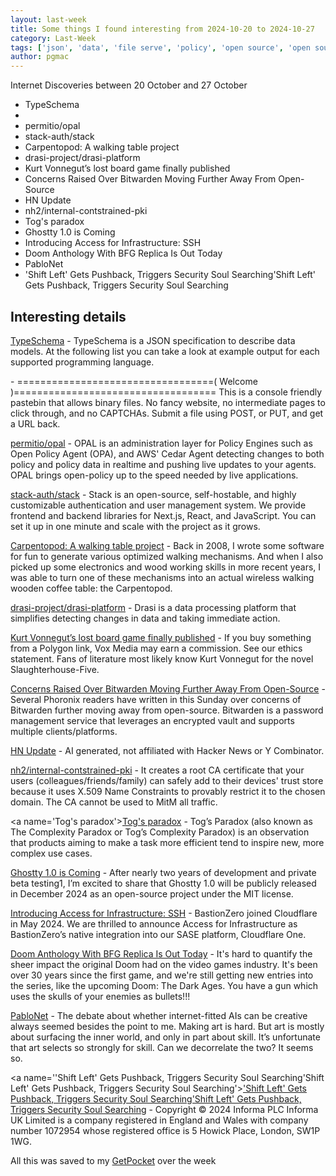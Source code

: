 ```yaml
---
layout: last-week
title: Some things I found interesting from 2024-10-20 to 2024-10-27
category: Last-Week
tags: ['json', 'data', 'file serve', 'policy', 'open source', 'open source', 'authentication', 'wood working', 'event driven', 'data', 'games', 'desktop', 'passwords', 'open source', 'licensing', 'audio', 'ai', 'host your own', 'encryption', 'certificates', 'software', 'design', 'terminal', 'command line', 'zero trust', 'ssh', 'cloudflare', 'games', 'doom', 'art', 'ai', 'tools', 'security', 'devsecops', 'development', 'cyber']
author: pgmac
---
```


Internet Discoveries between 20 October and 27 October
- TypeSchema
- 
- permitio/opal
- stack-auth/stack
- Carpentopod: A walking table project
- drasi-project/drasi-platform
- Kurt Vonnegut’s lost board game finally published
- Concerns Raised Over Bitwarden Moving Further Away From Open-Source
- HN Update
- nh2/internal-contstrained-pki
- Tog's paradox
- Ghostty 1.0 is Coming
- Introducing Access for Infrastructure: SSH
- Doom Anthology With BFG Replica Is Out Today
- PabloNet
- 'Shift Left' Gets Pushback, Triggers Security Soul Searching'Shift Left' Gets Pushback, Triggers Security Soul Searching

## Interesting details

<a name='TypeSchema'>[TypeSchema](https://typeschema.org/)</a> - TypeSchema is a JSON specification to describe data models. At the following list you can take a look at example output for each supported programming language.

<a name=''>[](https://paste.c-net.org/)</a> - ==================================( Welcome )=================================== This is a console friendly pastebin that allows binary files. No fancy website, no intermediate pages to click through, and no CAPTCHAs. Submit a file using POST, or PUT, and get a URL back.

<a name='permitio/opal'>[permitio/opal](https://github.com/permitio/opal)</a> - OPAL is an administration layer for Policy Engines such as Open Policy Agent (OPA), and AWS' Cedar Agent detecting changes to both policy and policy data in realtime and pushing live updates to your agents. OPAL brings open-policy up to the speed needed by live applications.

<a name='stack-auth/stack'>[stack-auth/stack](https://github.com/stack-auth/stack)</a> - Stack is an open-source, self-hostable, and highly customizable authentication and user management system. We provide frontend and backend libraries for Next.js, React, and JavaScript. You can set it up in one minute and scale with the project as it grows.

<a name='Carpentopod: A walking table project'>[Carpentopod: A walking table project](https://www.decarpentier.nl/carpentopod)</a> - Back in 2008, I wrote some software for fun to generate various optimized walking mechanisms. And when I also picked up some electronics and wood working skills in more recent years, I was able to turn one of these mechanisms into an actual wireless walking wooden coffee table: the Carpentopod.

<a name='drasi-project/drasi-platform'>[drasi-project/drasi-platform](https://github.com/drasi-project/drasi-platform)</a> - Drasi is a data processing platform that simplifies detecting changes in data and taking immediate action.

<a name='Kurt Vonnegut’s lost board game finally published'>[Kurt Vonnegut’s lost board game finally published](https://www.polygon.com/board-games/467103/kurt-vonnegut-ghq-lost-board-game-publisher-interview)</a> - If you buy something from a Polygon link, Vox Media may earn a commission. See our ethics statement. Fans of literature most likely know Kurt Vonnegut for the novel Slaughterhouse-Five.

<a name='Concerns Raised Over Bitwarden Moving Further Away From Open-Source'>[Concerns Raised Over Bitwarden Moving Further Away From Open-Source](https://www.phoronix.com/news/Bitwarden-Open-Source-Concerns)</a> - Several Phoronix readers have written in this Sunday over concerns of Bitwarden further moving away from open-source. Bitwarden is a password management service that leverages an encrypted vault and supports multiple clients/platforms.

<a name='HN Update'>[HN Update](https://hnup.date/)</a> - AI generated, not affiliated with Hacker News or Y Combinator.

<a name='nh2/internal-contstrained-pki'>[nh2/internal-contstrained-pki](https://github.com/nh2/internal-contstrained-pki)</a> - It creates a root CA certificate that your users (colleagues/friends/family) can safely add to their devices' trust store because it uses X.509 Name Constraints to provably restrict it to the chosen domain. The CA cannot be used to MitM all traffic.

<a name='Tog's paradox'>[Tog's paradox](https://www.votito.com/methods/togs-paradox/)</a> - Tog’s Paradox (also known as The Complexity Paradox or Tog’s Complexity Paradox) is an observation that products aiming to make a task more efficient tend to inspire new, more complex use cases.

<a name='Ghostty 1.0 is Coming'>[Ghostty 1.0 is Coming](https://mitchellh.com/writing/ghostty-is-coming)</a> - After nearly two years of development and private beta testing1, I’m excited to share that Ghostty 1.0 will be publicly released in December 2024 as an open-source project under the MIT license.

<a name='Introducing Access for Infrastructure: SSH'>[Introducing Access for Infrastructure: SSH](https://blog.cloudflare.com/intro-access-for-infrastructure-ssh)</a> - BastionZero joined Cloudflare in May 2024. We are thrilled to announce Access for Infrastructure as BastionZero’s native integration into our SASE platform, Cloudflare One.

<a name='Doom Anthology With BFG Replica Is Out Today'>[Doom Anthology With BFG Replica Is Out Today](https://www.thegamer.com/doom-anthology-with-bfg-replica-out-today/)</a> - It's hard to quantify the sheer impact the original Doom had on the video games industry. It's been over 30 years since the first game, and we're still getting new entries into the series, like the upcoming Doom: The Dark Ages. You have a gun which uses the skulls of your enemies as bullets!!!

<a name='PabloNet'>[PabloNet](https://www.matthieulc.com/posts/pablonet/)</a> - The debate about whether internet-fitted AIs can be creative always seemed besides the point to me. Making art is hard. But art is mostly about surfacing the inner world, and only in part about skill. It’s unfortunate that art selects so strongly for skill. Can we decorrelate the two? It seems so.

<a name=''Shift Left' Gets Pushback, Triggers Security Soul Searching'Shift Left' Gets Pushback, Triggers Security Soul Searching'>['Shift Left' Gets Pushback, Triggers Security Soul Searching'Shift Left' Gets Pushback, Triggers Security Soul Searching](https://www.darkreading.com/application-security/shift-left-pushback-triggers-security-soul-searching)</a> - Copyright © 2024 Informa PLC Informa UK Limited is a company registered in England and Wales with company number 1072954 whose registered office is 5 Howick Place, London, SW1P 1WG.

All this was saved to my [GetPocket](https://getpocket.com/) over the week
